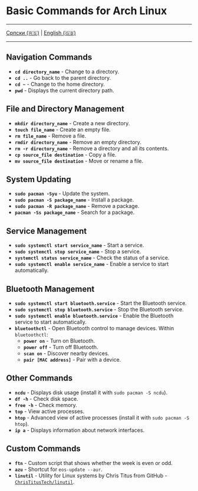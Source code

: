 # Basic Commands for Arch Linux

---

  [Српски (🇷🇸)](cmd.md) | [English (🇬🇧)](cmd-en.md)

---

## Navigation Commands
- **`cd directory_name`** - Change to a directory.
- **`cd ..`** - Go back to the parent directory.
- **`cd ~`** - Change to the home directory.
- **`pwd`** - Displays the current directory path.

## File and Directory Management
- **`mkdir directory_name`** - Create a new directory.
- **`touch file_name`** - Create an empty file.
- **`rm file_name`** - Remove a file.
- **`rmdir directory_name`** - Remove an empty directory.
- **`rm -r directory_name`** - Remove a directory and all its contents.
- **`cp source_file destination`** - Copy a file.
- **`mv source_file destination`** - Move or rename a file.

## System Updating
- **`sudo pacman -Syu`** - Update the system.
- **`sudo pacman -S package_name`** - Install a package.
- **`sudo pacman -R package_name`** - Remove a package.
- **`pacman -Ss package_name`** - Search for a package.

## Service Management
- **`sudo systemctl start service_name`** - Start a service.
- **`sudo systemctl stop service_name`** - Stop a service.
- **`systemctl status service_name`** - Check the status of a service.
- **`sudo systemctl enable service_name`** - Enable a service to start automatically.

## Bluetooth Management
- **`sudo systemctl start bluetooth.service`** - Start the Bluetooth service.
- **`sudo systemctl stop bluetooth.service`** - Stop the Bluetooth service.
- **`sudo systemctl enable bluetooth.service`** - Enable the Bluetooth service to start automatically.
- **`bluetoothctl`** - Open Bluetooth control to manage devices. Within `bluetoothctl`:
  - **`power on`** - Turn on Bluetooth.
  - **`power off`** - Turn off Bluetooth.
  - **`scan on`** - Discover nearby devices.
  - **`pair [MAC address]`** - Pair with a device.

## Other Commands
- **`ncdu`** - Displays disk usage (install it with `sudo pacman -S ncdu`).
- **`df -h`** - Check disk space.
- **`free -h`** - Check memory.
- **`top`** - View active processes.
- **`htop`** - Advanced view of active processes (install it with `sudo pacman -S htop`).
- **`ip a`** - Displays information about network interfaces.

## Custom Commands
- **`ftn`** - Custom script that shows whether the week is even or odd.
- **`azu`** - Shortcut for `eos-update --aur`.
- **`linutil`** - Utility for Linux systems by Chris Titus from GitHub - [`ChrisTitusTech/linutil`](https://github.com/ChrisTitusTech/linutil).
